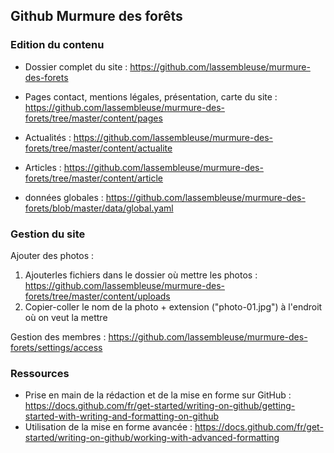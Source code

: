 ## Github Murmure des forêts

### Edition du contenu

- Dossier complet du site : https://github.com/lassembleuse/murmure-des-forets

- Pages contact, mentions légales, présentation, carte du site : https://github.com/lassembleuse/murmure-des-forets/tree/master/content/pages

- Actualités : https://github.com/lassembleuse/murmure-des-forets/tree/master/content/actualite

- Articles : https://github.com/lassembleuse/murmure-des-forets/tree/master/content/article

- données globales : https://github.com/lassembleuse/murmure-des-forets/blob/master/data/global.yaml


### Gestion du site

Ajouter des photos :
1. Ajouterles fichiers dans le dossier où mettre les photos : https://github.com/lassembleuse/murmure-des-forets/tree/master/content/uploads
2. Copier-coller le nom de la photo + extension ("photo-01.jpg") à l'endroit où on veut la mettre


Gestion des membres : https://github.com/lassembleuse/murmure-des-forets/settings/access

### Ressources

- Prise en main de la rédaction et de la mise en forme sur GitHub : https://docs.github.com/fr/get-started/writing-on-github/getting-started-with-writing-and-formatting-on-github
- Utilisation de la mise en forme avancée : https://docs.github.com/fr/get-started/writing-on-github/working-with-advanced-formatting

